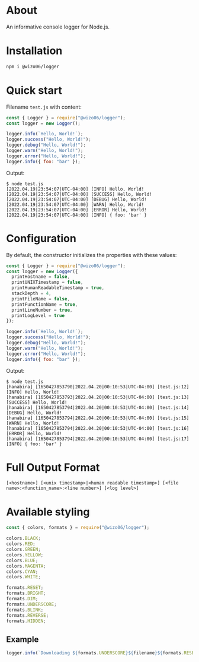 # About

An informative console logger for Node.js.

# Installation

```bash
npm i @wizo06/logger
```

# Quick start

Filename `test.js` with content:

```js
const { Logger } = require("@wizo06/logger");
const logger = new Logger();

logger.info(`Hello, World!`);
logger.success("Hello, World!");
logger.debug("Hello, World!");
logger.warn("Hello, World!");
logger.error("Hello, World!");
logger.info({ foo: "bar" });
```

Output:

```console
$ node test.js
[2022.04.19|23:54:07|UTC-04:00] [INFO] Hello, World!
[2022.04.19|23:54:07|UTC-04:00] [SUCCESS] Hello, World!
[2022.04.19|23:54:07|UTC-04:00] [DEBUG] Hello, World!
[2022.04.19|23:54:07|UTC-04:00] [WARN] Hello, World!
[2022.04.19|23:54:07|UTC-04:00] [ERROR] Hello, World!
[2022.04.19|23:54:07|UTC-04:00] [INFO] { foo: 'bar' }
```

# Configuration

By default, the constructor initializes the properties with these values:

```js
const { Logger } = require("@wizo06/logger");
const logger = new Logger({
  printHostname = false, 
  printUNIXTimestamp = false, 
  printHumanReadableTimestamp = true, 
  stackDepth = 4, 
  printFileName = false, 
  printFunctionName = true,
  printLineNumber = true, 
  printLogLevel = true 
});

logger.info(`Hello, World!`);
logger.success("Hello, World!");
logger.debug("Hello, World!");
logger.warn("Hello, World!");
logger.error("Hello, World!");
logger.info({ foo: "bar" });
```

Output:

```console
$ node test.js
[hanabira] [1650427853790|2022.04.20|00:10:53|UTC-04:00] [test.js:12] [INFO] Hello, World!
[hanabira] [1650427853793|2022.04.20|00:10:53|UTC-04:00] [test.js:13] [SUCCESS] Hello, World!
[hanabira] [1650427853794|2022.04.20|00:10:53|UTC-04:00] [test.js:14] [DEBUG] Hello, World!
[hanabira] [1650427853794|2022.04.20|00:10:53|UTC-04:00] [test.js:15] [WARN] Hello, World!
[hanabira] [1650427853794|2022.04.20|00:10:53|UTC-04:00] [test.js:16] [ERROR] Hello, World!
[hanabira] [1650427853794|2022.04.20|00:10:53|UTC-04:00] [test.js:17] [INFO] { foo: 'bar' }
```

# Full Output Format

```
[<hostname>] [<unix timestamp>|<human readable timestamp>] [<file name>:<function_name>:<line number>] [<log level>]
```

# Available styling

```js
const { colors, formats } = require("@wizo06/logger");

colors.BLACK;
colors.RED;
colors.GREEN;
colors.YELLOW;
colors.BLUE;
colors.MAGENTA;
colors.CYAN;
colors.WHITE;

formats.RESET;
formats.BRIGHT;
formats.DIM;
formats.UNDERSCORE;
formats.BLINK;
formats.REVERSE;
formats.HIDDEN;
```

## Example

```js
logger.info(`Downloading ${formats.UNDERSCORE}${filename}${formats.RESET}`);
```
